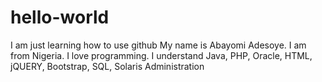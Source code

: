 # hello-world
I am just learning how to use github
My name is Abayomi Adesoye. I am from Nigeria. I love programming.
I understand Java, PHP, Oracle, HTML, jQUERY, Bootstrap, SQL, Solaris Administration
